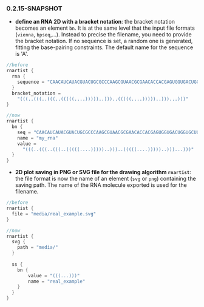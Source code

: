 ### 0.2.15-SNAPSHOT

- **define an RNA 2D with a bracket notation**: the bracket notation becomes an element ```bn```. It is at the same level that the input file formats (```vienna```, ```bpseq```,...). Instead to precise the filename, you need to provide the bracket notation. If no sequence is set, a random one is generated, fitting the base-pairing constraints. The default name for the sequence is 'A'. 
```kotlin
//before
rnartist {
  rna {
    sequence = "CAACAUCAUACGUACUGCGCCCAAGCGUAACGCGAACACCACGAGUGGUGACUGGUGCUUG"
  }
  bracket_notation =
    "(((..(((..(((..(((((....)))))..)))..(((((....)))))..)))...)))"
}

//now
rnartist {
  bn {
    seq = "CAACAUCAUACGUACUGCGCCCAAGCGUAACGCGAACACCACGAGUGGUGACUGGUGCUUG"
    name = "my_rna"
    value =
      "(((..(((..(((..(((((....)))))..)))..(((((....)))))..)))...)))"
  }
}
```
- **2D plot saving in PNG or SVG file for the drawing algorithm ```rnartist```**: the file format is now the name of an element (```svg``` or ```png```) containing the saving path. The name of the RNA molecule exported is used for the filename. 
```kotlin
//before
rnartist {
  file = "media/real_example.svg"
}

//now
rnartist {
  svg {
    path = "media/"
  }
  
  ss {
    bn {
        value = "(((...)))"
        name = "real_example"
    }
  }
}
```



